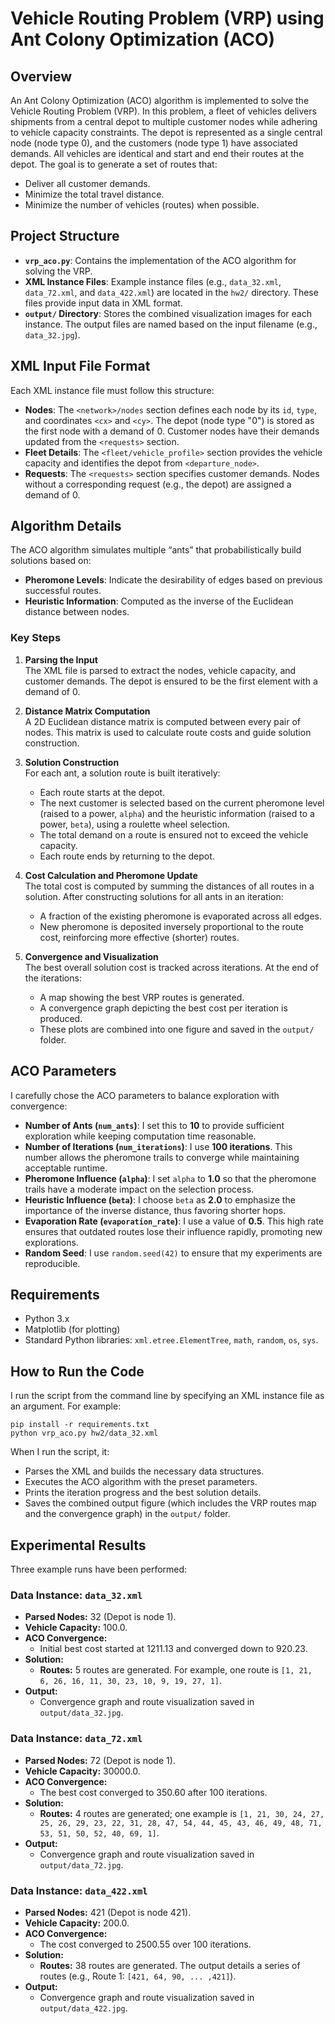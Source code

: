 # Vehicle Routing Problem (VRP) using Ant Colony Optimization (ACO)

## Overview
An Ant Colony Optimization (ACO) algorithm is implemented to solve the Vehicle Routing Problem (VRP). In this problem, a fleet of vehicles delivers shipments from a central depot to multiple customer nodes while adhering to vehicle capacity constraints. The depot is represented as a single central node (node type 0), and the customers (node type 1) have associated demands. All vehicles are identical and start and end their routes at the depot. The goal is to generate a set of routes that:
- Deliver all customer demands.
- Minimize the total travel distance.
- Minimize the number of vehicles (routes) when possible.

## Project Structure
- **`vrp_aco.py`**: Contains the implementation of the ACO algorithm for solving the VRP.
- **XML Instance Files**: Example instance files (e.g., `data_32.xml`, `data_72.xml`, and `data_422.xml`) are located in the `hw2/` directory. These files provide input data in XML format.
- **`output/` Directory**: Stores the combined visualization images for each instance. The output files are named based on the input filename (e.g., `data_32.jpg`).

## XML Input File Format
Each XML instance file must follow this structure:
- **Nodes**: The `<network>/nodes` section defines each node by its `id`, `type`, and coordinates `<cx>` and `<cy>`. The depot (node type "0") is stored as the first node with a demand of 0. Customer nodes have their demands updated from the `<requests>` section.
- **Fleet Details**: The `<fleet/vehicle_profile>` section provides the vehicle capacity and identifies the depot from `<departure_node>`.
- **Requests**: The `<requests>` section specifies customer demands. Nodes without a corresponding request (e.g., the depot) are assigned a demand of 0.

## Algorithm Details
The ACO algorithm simulates multiple “ants” that probabilistically build solutions based on:
- **Pheromone Levels**: Indicate the desirability of edges based on previous successful routes.
- **Heuristic Information**: Computed as the inverse of the Euclidean distance between nodes.

### Key Steps
1. **Parsing the Input**  
    The XML file is parsed to extract the nodes, vehicle capacity, and customer demands. The depot is ensured to be the first element with a demand of 0.

2. **Distance Matrix Computation**  
    A 2D Euclidean distance matrix is computed between every pair of nodes. This matrix is used to calculate route costs and guide solution construction.

3. **Solution Construction**  
    For each ant, a solution route is built iteratively:
    - Each route starts at the depot.
    - The next customer is selected based on the current pheromone level (raised to a power, `alpha`) and the heuristic information (raised to a power, `beta`), using a roulette wheel selection.
    - The total demand on a route is ensured not to exceed the vehicle capacity.
    - Each route ends by returning to the depot.

4. **Cost Calculation and Pheromone Update**  
    The total cost is computed by summing the distances of all routes in a solution. After constructing solutions for all ants in an iteration:
    - A fraction of the existing pheromone is evaporated across all edges.
    - New pheromone is deposited inversely proportional to the route cost, reinforcing more effective (shorter) routes.

5. **Convergence and Visualization**  
    The best overall solution cost is tracked across iterations. At the end of the iterations:
    - A map showing the best VRP routes is generated.
    - A convergence graph depicting the best cost per iteration is produced.
    - These plots are combined into one figure and saved in the `output/` folder.

## ACO Parameters
I carefully chose the ACO parameters to balance exploration with convergence:
- **Number of Ants (`num_ants`)**: I set this to **10** to provide sufficient exploration while keeping computation time reasonable.
- **Number of Iterations (`num_iterations`)**: I use **100 iterations**. This number allows the pheromone trails to converge while maintaining acceptable runtime.
- **Pheromone Influence (`alpha`)**: I set `alpha` to **1.0** so that the pheromone trails have a moderate impact on the selection process.
- **Heuristic Influence (`beta`)**: I choose `beta` as **2.0** to emphasize the importance of the inverse distance, thus favoring shorter hops.
- **Evaporation Rate (`evaporation_rate`)**: I use a value of **0.5**. This high rate ensures that outdated routes lose their influence rapidly, promoting new explorations.
- **Random Seed**: I use `random.seed(42)` to ensure that my experiments are reproducible.



## Requirements
- Python 3.x
- Matplotlib (for plotting)
- Standard Python libraries: `xml.etree.ElementTree`, `math`, `random`, `os`, `sys`.

## How to Run the Code
I run the script from the command line by specifying an XML instance file as an argument. For example:

```
pip install -r requirements.txt
python vrp_aco.py hw2/data_32.xml
```

When I run the script, it:
- Parses the XML and builds the necessary data structures.
- Executes the ACO algorithm with the preset parameters.
- Prints the iteration progress and the best solution details.
- Saves the combined output figure (which includes the VRP routes map and the convergence graph) in the `output/` folder.


## Experimental Results
Three example runs have been performed:

### **Data Instance: `data_32.xml`**
- **Parsed Nodes:** 32 (Depot is node 1).
- **Vehicle Capacity:** 100.0.
- **ACO Convergence:**  
  - Initial best cost started at 1211.13 and converged down to 920.23.
- **Solution:**  
  - **Routes:** 5 routes are generated. For example, one route is `[1, 21, 6, 26, 16, 11, 30, 23, 10, 9, 19, 27, 1]`.
- **Output:**  
  - Convergence graph and route visualization saved in `output/data_32.jpg`.

### **Data Instance: `data_72.xml`**
- **Parsed Nodes:** 72 (Depot is node 1).
- **Vehicle Capacity:** 30000.0.
- **ACO Convergence:**  
  - The best cost converged to 350.60 after 100 iterations.
- **Solution:**  
  - **Routes:** 4 routes are generated; one example is `[1, 21, 30, 24, 27, 25, 26, 29, 23, 22, 31, 28, 47, 54, 44, 45, 43, 46, 49, 48, 71, 53, 51, 50, 52, 40, 69, 1]`.
- **Output:**  
  - Convergence graph and route visualization saved in `output/data_72.jpg`.

### **Data Instance: `data_422.xml`**
- **Parsed Nodes:** 421 (Depot is node 421).
- **Vehicle Capacity:** 200.0.
- **ACO Convergence:**  
  - The cost converged to 2500.55 over 100 iterations.
- **Solution:**  
  - **Routes:** 38 routes are generated. The output details a series of routes (e.g., Route 1: `[421, 64, 90, ... ,421]`).
- **Output:**  
  - Convergence graph and route visualization saved in `output/data_422.jpg`.
